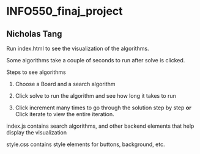 # INFO550_finaj_project
## Nicholas Tang

Run index.html to see the visualization of the algorithms.

Some algorithms take a couple of seconds to run after solve is clicked.

Steps to see algorithms

1. Choose a Board and a search algorithm

2. Click solve to run the algorithm and see how long it takes to run

3. Click increment many times to go through the solution step by step **or** Click iterate to view the entire iteration.

index.js contains search algorithms, and other backend elements that help display the visualization

style.css contains style elements for buttons, background, etc. 
